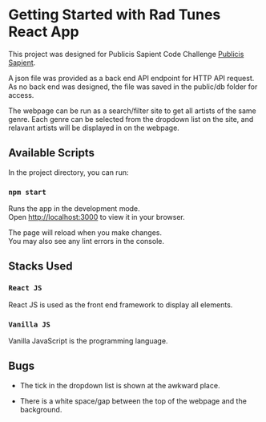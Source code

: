 # Getting Started with Rad Tunes React App

This project was designed for Publicis Sapient Code Challenge [Publicis Sapient](https://www.publicissapient.com/).

A json file was provided as a back end API endpoint for HTTP API request. As no back end was designed, the file was saved in the public/db folder for access.

The webpage can be run as a search/filter site to get all artists of the same genre. Each genre can be selected from the dropdown list on the site, and relavant artists will be displayed in on the webpage.

## Available Scripts

In the project directory, you can run:

### `npm start`

Runs the app in the development mode.\
Open [http://localhost:3000](http://localhost:3000) to view it in your browser.

The page will reload when you make changes.\
You may also see any lint errors in the console.

## Stacks Used

### `React JS`
React JS is used as the front end framework to display all elements.

### `Vanilla JS`

Vanilla JavaScript is the programming language.

## Bugs

* The tick in the dropdown list is shown at the awkward place.

* There is a white space/gap between the top of the webpage and the background.